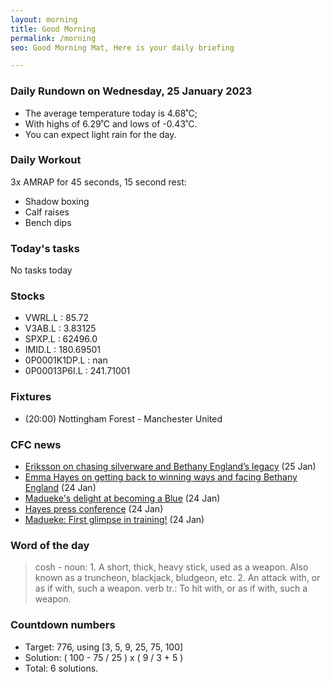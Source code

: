 ```yaml
---
layout: morning
title: Good Morning
permalink: /morning
seo: Good Morning Mat, Here is your daily briefing

---
```


<!-- weather_marker starts -->
### Daily Rundown on Wednesday, 25 January 2023

- The average temperature today is 4.68˚C;
- With highs of 6.29˚C and lows of -0.43˚C.
- You can expect light rain for the day.

<!-- weather_marker ends -->

### Daily Workout
<!-- workout_marker starts -->
3x AMRAP for 45 seconds, 15 second rest:

- Shadow boxing
- Calf raises
- Bench dips

<!-- workout_marker ends -->

### Today's tasks
<!-- task_marker starts -->
No tasks today
<!-- task_marker ends -->

### Stocks

<!-- stocks_marker starts -->

- VWRL.L : 85.72
- V3AB.L : 3.83125
- SPXP.L : 62496.0
- IMID.L : 180.69501
- 0P0001K1DP.L : nan
- 0P00013P6I.L : 241.71001

<!-- stocks_marker ends -->

### Fixtures

<!-- sports_marker starts -->

<ul>
<li>(20:00) Nottingham Forest - Manchester United</li>
</ul>

<!-- sports_marker ends -->

### CFC news

<!-- cfc_marker starts -->
- [Eriksson on chasing silverware and Bethany England’s legacy](https://chelseafc.com/en/news/article/eriksson-on-chasing-silverware-and-bethany-englands-legacy) (25 Jan)
- [Emma Hayes on getting back to winning ways and facing Bethany England](https://chelseafc.com/en/news/article/hayes-on-getting-back-to-winning-ways-facing-england-and-solutions-to) (24 Jan)
- [Madueke's delight at becoming a Blue](https://chelseafc.com/en/news/article/maduekes-delight-at-becoming-a-blue) (24 Jan)
- [Hayes press conference](https://chelseafc.com/en/video/cancelling-games-has-a-detrimental-impact-on-our-sport) (24 Jan)
- [Madueke: First glimpse in training!](https://chelseafc.com/en/video/noni-madueke-first-glimpse-in-training) (24 Jan)

<!-- cfc_marker ends -->

### Word of the day
<!-- word_marker starts -->

 > cosh - noun: 1. A short, thick, heavy stick, used as a weapon. Also known as a truncheon, blackjack, bludgeon, etc. 2. An attack with, or as if with, such a weapon. verb tr.: To hit with, or as if with, such a weapon.

<!-- word_marker ends -->

### Countdown numbers
<!-- game_marker starts -->

- Target: 776, using [3, 5, 9, 25, 75, 100]
- Solution: ( 100 - 75 / 25 ) x ( 9 / 3 + 5 )
- Total: 6 solutions.

<!-- game_marker ends -->

